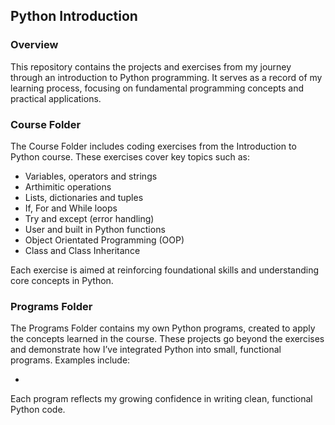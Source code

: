 ## Python Introduction

### Overview
This repository contains the projects and exercises from my journey through an introduction to Python programming. It serves as a record of my learning process, focusing on fundamental programming concepts and practical applications.

### Course Folder
The Course Folder includes coding exercises from the Introduction to Python course. These exercises cover key topics such as:

* Variables, operators and strings
* Arthimitic operations
* Lists, dictionaries and tuples
* If, For and While loops
* Try and except (error handling)
* User and built in Python functions
* Object Orientated Programming (OOP)
* Class and Class Inheritance

Each exercise is aimed at reinforcing foundational skills and understanding core concepts in Python.

### Programs Folder
The Programs Folder contains my own Python programs, created to apply the concepts learned in the course. These projects go beyond the exercises and demonstrate how I’ve integrated Python into small, functional programs. Examples include:

*

Each program reflects my growing confidence in writing clean, functional Python code.
